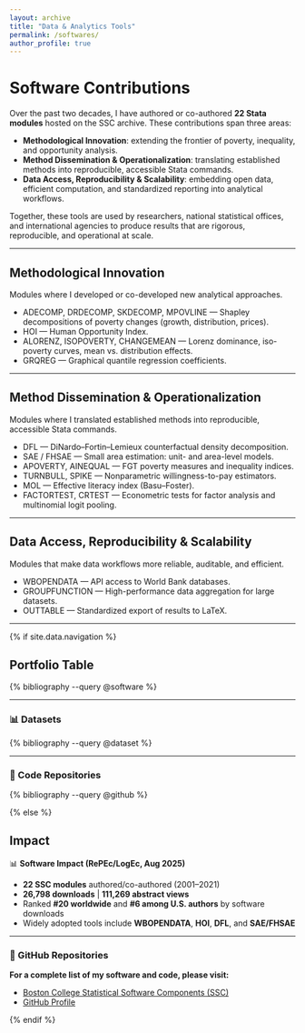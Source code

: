 ```yaml
---
layout: archive
title: "Data & Analytics Tools"
permalink: /softwares/
author_profile: true
---
```


# Software Contributions

Over the past two decades, I have authored or co-authored **22 Stata modules** hosted on the SSC archive. These contributions span three areas:  
- **Methodological Innovation**: extending the frontier of poverty, inequality, and opportunity analysis.  
- **Method Dissemination & Operationalization**: translating established methods into reproducible, accessible Stata commands.  
- **Data Access, Reproducibility & Scalability**: embedding open data, efficient computation, and standardized reporting into analytical workflows.  

Together, these tools are used by researchers, national statistical offices, and international agencies to produce results that are rigorous, reproducible, and operational at scale.

---

## Methodological Innovation  
Modules where I developed or co-developed new analytical approaches.  

- ADECOMP, DRDECOMP, SKDECOMP, MPOVLINE — Shapley decompositions of poverty changes (growth, distribution, prices).  
- HOI — Human Opportunity Index.  
- ALORENZ, ISOPOVERTY, CHANGEMEAN — Lorenz dominance, iso-poverty curves, mean vs. distribution effects.  
- GRQREG — Graphical quantile regression coefficients.  

---

## Method Dissemination & Operationalization  
Modules where I translated established methods into reproducible, accessible Stata commands.  

- DFL — DiNardo–Fortin–Lemieux counterfactual density decomposition.  
- SAE / FHSAE — Small area estimation: unit- and area-level models.  
- APOVERTY, AINEQUAL — FGT poverty measures and inequality indices.  
- TURNBULL, SPIKE — Nonparametric willingness-to-pay estimators.  
- MOL — Effective literacy index (Basu–Foster).  
- FACTORTEST, CRTEST — Econometric tests for factor analysis and multinomial logit pooling.  

---

## Data Access, Reproducibility & Scalability  
Modules that make data workflows more reliable, auditable, and efficient.  

- WBOPENDATA — API access to World Bank databases.  
- GROUPFUNCTION — High-performance data aggregation for large datasets.  
- OUTTABLE — Standardized export of results to LaTeX.  

---

{% if site.data.navigation %}
<!-- Jekyll Scholar is available in CI builds -->

## Portfolio Table  

{% bibliography --query @software %}

---

### 📊 Datasets

{% bibliography --query @dataset %}

---

### 🐙 Code Repositories

{% bibliography --query @github %}

{% else %}
<!-- Static fallback for GitHub Pages build -->

## Impact  

📊 **Software Impact (RePEc/LogEc, Aug 2025)**  

- **22 SSC modules** authored/co-authored (2001–2021)  
- **26,798 downloads** | **111,269 abstract views**  
- Ranked **#20 worldwide** and **#6 among U.S. authors** by software downloads  
- Widely adopted tools include **WBOPENDATA**, **HOI**, **DFL**, and **SAE/FHSAE**

---

### 🐙 GitHub Repositories
**For a complete list of my software and code, please visit:**

- [Boston College Statistical Software Components (SSC)](https://ideas.repec.org/e/pwa88.html)
- [GitHub Profile](https://github.com/jpazvd)

{% endif %}
 
 